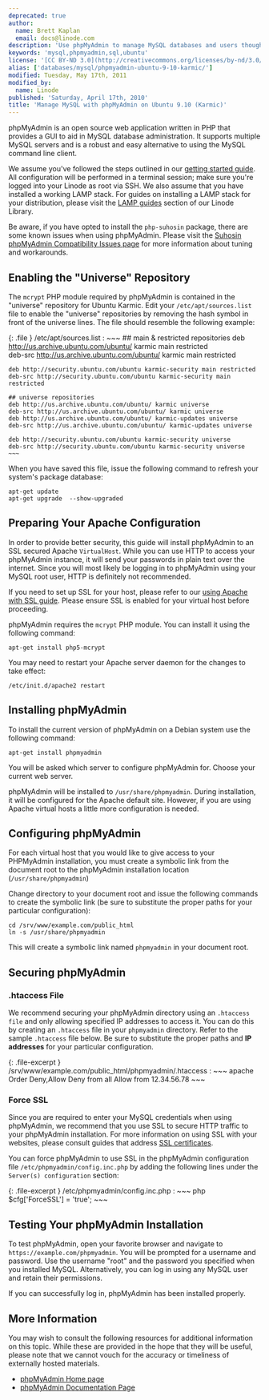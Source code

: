 ```yaml
---
deprecated: true
author:
  name: Brett Kaplan
  email: docs@linode.com
description: 'Use phpMyAdmin to manage MySQL databases and users though a web interface.'
keywords: 'mysql,phpmyadmin,sql,ubuntu'
license: '[CC BY-ND 3.0](http://creativecommons.org/licenses/by-nd/3.0/us/)'
alias: ['databases/mysql/phpmyadmin-ubuntu-9-10-karmic/']
modified: Tuesday, May 17th, 2011
modified_by:
  name: Linode
published: 'Saturday, April 17th, 2010'
title: 'Manage MySQL with phpMyAdmin on Ubuntu 9.10 (Karmic)'
---
```




phpMyAdmin is an open source web application written in PHP that provides a GUI to aid in MySQL database administration. It supports multiple MySQL servers and is a robust and easy alternative to using the MySQL command line client.

We assume you've followed the steps outlined in our [getting started guide](/docs/getting-started/). All configuration will be performed in a terminal session; make sure you're logged into your Linode as root via SSH. We also assume that you have installed a working LAMP stack. For guides on installing a LAMP stack for your distribution, please visit the [LAMP guides](/docs/lamp-guides/) section of our Linode Library.

Be aware, if you have opted to install the `php-suhosin` package, there are some known issues when using phpMyAdmin. Please visit the [Suhosin phpMyAdmin Compatibility Issues page](http://www.hardened-php.net/hphp/troubleshooting.html) for more information about tuning and workarounds.

Enabling the "Universe" Repository
----------------------------------

The `mcrypt` PHP module required by phpMyAdmin is contained in the "universe" repository for Ubuntu Karmic. Edit your `/etc/apt/sources.list` file to enable the "universe" repositories by removing the hash symbol in front of the universe lines. The file should resemble the following example:

{: .file }
/etc/apt/sources.list
:   ~~~
    ## main & restricted repositories
    deb http://us.archive.ubuntu.com/ubuntu/ karmic main restricted         
    deb-src http://us.archive.ubuntu.com/ubuntu/ karmic main restricted 

    deb http://security.ubuntu.com/ubuntu karmic-security main restricted
    deb-src http://security.ubuntu.com/ubuntu karmic-security main restricted

    ## universe repositories
    deb http://us.archive.ubuntu.com/ubuntu/ karmic universe
    deb-src http://us.archive.ubuntu.com/ubuntu/ karmic universe
    deb http://us.archive.ubuntu.com/ubuntu/ karmic-updates universe
    deb-src http://us.archive.ubuntu.com/ubuntu/ karmic-updates universe

    deb http://security.ubuntu.com/ubuntu karmic-security universe
    deb-src http://security.ubuntu.com/ubuntu karmic-security universe
    ~~~

When you have saved this file, issue the following command to refresh your system's package database:

    apt-get update
    apt-get upgrade  --show-upgraded

Preparing Your Apache Configuration
-----------------------------------

In order to provide better security, this guide will install phpMyAdmin to an SSL secured Apache `VirtualHost`. While you can use HTTP to access your phpMyAdmin instance, it will send your passwords in plain text over the internet. Since you will most likely be logging in to phpMyAdmin using your MySQL root user, HTTP is definitely not recommended.

If you need to set up SSL for your host, please refer to our [using Apache with SSL guide](/docs/web-servers/apache/ssl-guides/ubuntu-9.10-karmic). Please ensure SSL is enabled for your virtual host before proceeding.

phpMyAdmin requires the `mcrypt` PHP module. You can install it using the following command:

    apt-get install php5-mcrypt

You may need to restart your Apache server daemon for the changes to take effect:

    /etc/init.d/apache2 restart

Installing phpMyAdmin
---------------------

To install the current version of phpMyAdmin on a Debian system use the following command:

    apt-get install phpmyadmin

You will be asked which server to configure phpMyAdmin for. Choose your current web server.

phpMyAdmin will be installed to `/usr/share/phpmyadmin`. During installation, it will be configured for the Apache default site. However, if you are using Apache virtual hosts a little more configuration is needed.

Configuring phpMyAdmin
----------------------

For each virtual host that you would like to give access to your PHPMyAdmin installation, you must create a symbolic link from the document root to the phpMyAdmin installation location (`/usr/share/phpmyadmin`)

Change directory to your document root and issue the following commands to create the symbolic link (be sure to substitute the proper paths for your particular configuration):

    cd /srv/www/example.com/public_html
    ln -s /usr/share/phpmyadmin

This will create a symbolic link named `phpmyadmin` in your document root.

Securing phpMyAdmin
-------------------

### .htaccess File

We recommend securing your phpMyAdmin directory using an `.htaccess file` and only allowing specified IP addresses to access it. You can do this by creating an `.htaccess` file in your `phpmyadmin` directory. Refer to the sample `.htaccess` file below. Be sure to substitute the proper paths and **IP addresses** for your particular configuration.

{: .file-excerpt }
/srv/www/example.com/public\_html/phpmyadmin/.htaccess
:   ~~~ apache
    Order Deny,Allow
    Deny from all
    Allow from 12.34.56.78
    ~~~

### Force SSL

Since you are required to enter your MySQL credentials when using phpMyAdmin, we recommend that you use SSL to secure HTTP traffic to your phpMyAdmin installation. For more information on using SSL with your websites, please consult guides that address [SSL certificates](/docs/security/ssl//).

You can force phpMyAdmin to use SSL in the phpMyAdmin configuration file `/etc/phpmyadmin/config.inc.php` by adding the following lines under the `Server(s) configuration` section:

{: .file-excerpt }
/etc/phpmyadmin/config.inc.php
:   ~~~ php
    $cfg['ForceSSL'] = 'true';
    ~~~

Testing Your phpMyAdmin Installation
------------------------------------

To test phpMyAdmin, open your favorite browser and navigate to `https://example.com/phpmyadmin`. You will be prompted for a username and password. Use the username "root" and the password you specified when you installed MySQL. Alternatively, you can log in using any MySQL user and retain their permissions.

If you can successfully log in, phpMyAdmin has been installed properly.

More Information
----------------

You may wish to consult the following resources for additional information on this topic. While these are provided in the hope that they will be useful, please note that we cannot vouch for the accuracy or timeliness of externally hosted materials.

- [phpMyAdmin Home page](http://www.phpmyadmin.net/home_page/index.php)
- [phpMyAdmin Documentation Page](http://www.phpmyadmin.net/home_page/docs.php)



